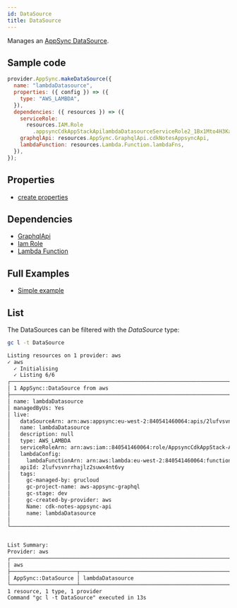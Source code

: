 ```yaml
---
id: DataSource
title: DataSource
---
```


Manages an [AppSync DataSource](https://console.aws.amazon.com/appsync/home?#/apis).

## Sample code

```js
provider.AppSync.makeDataSource({
  name: "lambdaDatasource",
  properties: ({ config }) => ({
    type: "AWS_LAMBDA",
  }),
  dependencies: ({ resources }) => ({
    serviceRole:
      resources.IAM.Role
        .appsyncCdkAppStackApilambdaDatasourceServiceRole2_1Bx1Mto4H3Kag,
    graphqlApi: resources.AppSync.GraphqlApi.cdkNotesAppsyncApi,
    lambdaFunction: resources.Lambda.Function.lambdaFns,
  }),
});
```

## Properties

- [create properties](https://docs.aws.amazon.com/AWSJavaScriptSDK/v3/latest/clients/client-appsync/interfaces/createDataSourcecommandinput.html)

## Dependencies

- [GraphqlApi](./GraphqlApi.md)
- [Iam Role](../IAM/Role.md)
- [Lambda Function](../Lambda/Function.md)

## Full Examples

- [Simple example](https://github.com/grucloud/grucloud/tree/main/examples/aws/appSync/graphql)

## List

The DataSources can be filtered with the _DataSource_ type:

```sh
gc l -t DataSource
```

```txt
Listing resources on 1 provider: aws
✓ aws
  ✓ Initialising
  ✓ Listing 6/6
┌───────────────────────────────────────────────────────────────────────────────────┐
│ 1 AppSync::DataSource from aws                                                    │
├───────────────────────────────────────────────────────────────────────────────────┤
│ name: lambdaDatasource                                                            │
│ managedByUs: Yes                                                                  │
│ live:                                                                             │
│   dataSourceArn: arn:aws:appsync:eu-west-2:840541460064:apis/2lufvsvnrrhajlz2suw… │
│   name: lambdaDatasource                                                          │
│   description: null                                                               │
│   type: AWS_LAMBDA                                                                │
│   serviceRoleArn: arn:aws:iam::840541460064:role/AppsyncCdkAppStack-ApilambdaDat… │
│   lambdaConfig:                                                                   │
│     lambdaFunctionArn: arn:aws:lambda:eu-west-2:840541460064:function:lambda-fns  │
│   apiId: 2lufvsvnrrhajlz2suwx4nt6vy                                               │
│   tags:                                                                           │
│     gc-managed-by: grucloud                                                       │
│     gc-project-name: aws-appsync-graphql                                          │
│     gc-stage: dev                                                                 │
│     gc-created-by-provider: aws                                                   │
│     Name: cdk-notes-appsync-api                                                   │
│     name: lambdaDatasource                                                        │
│                                                                                   │
└───────────────────────────────────────────────────────────────────────────────────┘


List Summary:
Provider: aws
┌──────────────────────────────────────────────────────────────────────────────────┐
│ aws                                                                              │
├─────────────────────┬────────────────────────────────────────────────────────────┤
│ AppSync::DataSource │ lambdaDatasource                                           │
└─────────────────────┴────────────────────────────────────────────────────────────┘
1 resource, 1 type, 1 provider
Command "gc l -t DataSource" executed in 13s
```

